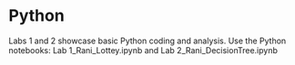 # Python
Labs 1 and 2 showcase basic Python coding and analysis.
Use the Python notebooks: 
Lab 1_Rani_Lottey.ipynb and 
Lab 2_Rani_DecisionTree.ipynb
